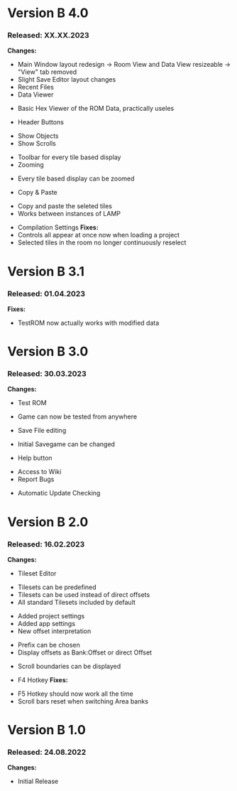 ﻿# Version B 4.0
### Released: XX.XX.2023
**Changes:**
 * Main Window layout redesign
  -> Room View and Data View resizeable
  -> "View" tab removed
 * Slight Save Editor layout changes
 * Recent Files
 * Data Viewer
  + Basic Hex Viewer of the ROM Data, practically useles
 * Header Buttons
  + Show Objects
  + Show Scrolls
 * Toolbar for every tile based display
 * Zooming
  + Every tile based display can be zoomed
 * Copy & Paste
  + Copy and paste the seleted tiles
  + Works between instances of LAMP
 * Compilation Settings
**Fixes:**
 * Controls all appear at once now when loading a project
 * Selected tiles in the room no longer continuously reselect


# Version B 3.1
### Released: 01.04.2023
**Fixes:**
 * TestROM now actually works with modified data


# Version B 3.0
### Released: 30.03.2023
**Changes:**
 * Test ROM
  + Game can now be tested from anywhere
 * Save File editing
  + Initial Savegame can be changed
 * Help button
  + Access to Wiki
  + Report Bugs
 * Automatic Update Checking


# Version B 2.0
### Released: 16.02.2023
**Changes:**
 * Tileset Editor
  + Tilesets can be predefined
  + Tilesets can be used instead of direct offsets
  + All standard Tilesets included by default
 * Added project settings
 * Added app settings
 * New offset interpretation
  + Prefix can be chosen
  + Display offsets as Bank:Offset or direct Offset
 * Scroll boundaries can be displayed
  + F4 Hotkey
**Fixes:**
 * F5 Hotkey should now work all the time
 * Scroll bars reset when switching Area banks


# Version B 1.0
### Released: 24.08.2022
**Changes:**
 * Initial Release